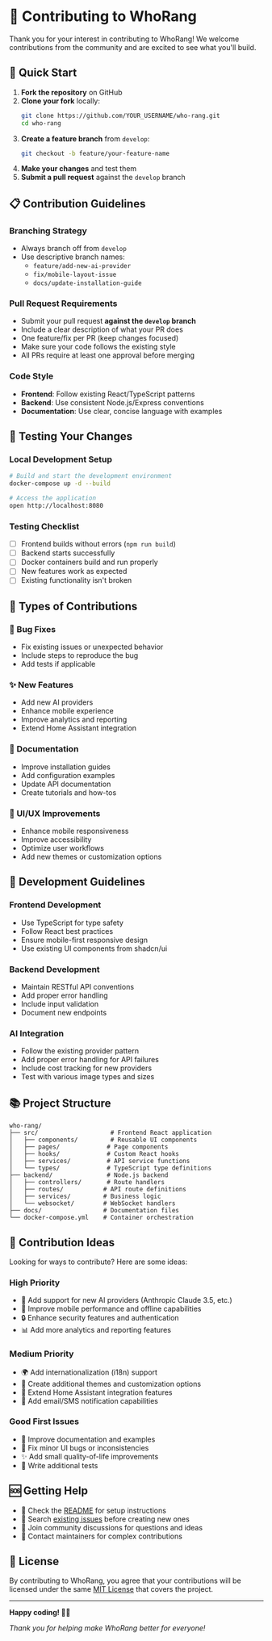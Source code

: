 # 🤝 Contributing to WhoRang

Thank you for your interest in contributing to WhoRang! We welcome contributions from the community and are excited to see what you'll build.

## 🚀 Quick Start

1. **Fork the repository** on GitHub
2. **Clone your fork** locally:
   ```bash
   git clone https://github.com/YOUR_USERNAME/who-rang.git
   cd who-rang
   ```
3. **Create a feature branch** from `develop`:
   ```bash
   git checkout -b feature/your-feature-name
   ```
4. **Make your changes** and test them
5. **Submit a pull request** against the `develop` branch

## 📋 Contribution Guidelines

### **Branching Strategy**
- Always branch off from `develop`
- Use descriptive branch names:
  - `feature/add-new-ai-provider`
  - `fix/mobile-layout-issue`
  - `docs/update-installation-guide`

### **Pull Request Requirements**
- Submit your pull request **against the `develop` branch**
- Include a clear description of what your PR does
- One feature/fix per PR (keep changes focused)
- Make sure your code follows the existing style
- All PRs require at least one approval before merging

### **Code Style**
- **Frontend**: Follow existing React/TypeScript patterns
- **Backend**: Use consistent Node.js/Express conventions
- **Documentation**: Use clear, concise language with examples

## 🧪 Testing Your Changes

### **Local Development Setup**
```bash
# Build and start the development environment
docker-compose up -d --build

# Access the application
open http://localhost:8080
```

### **Testing Checklist**
- [ ] Frontend builds without errors (`npm run build`)
- [ ] Backend starts successfully
- [ ] Docker containers build and run properly
- [ ] New features work as expected
- [ ] Existing functionality isn't broken

## 📝 Types of Contributions

### **🐛 Bug Fixes**
- Fix existing issues or unexpected behavior
- Include steps to reproduce the bug
- Add tests if applicable

### **✨ New Features**
- Add new AI providers
- Enhance mobile experience
- Improve analytics and reporting
- Extend Home Assistant integration

### **📖 Documentation**
- Improve installation guides
- Add configuration examples
- Update API documentation
- Create tutorials and how-tos

### **🎨 UI/UX Improvements**
- Enhance mobile responsiveness
- Improve accessibility
- Optimize user workflows
- Add new themes or customization options

## 🔧 Development Guidelines

### **Frontend Development**
- Use TypeScript for type safety
- Follow React best practices
- Ensure mobile-first responsive design
- Use existing UI components from shadcn/ui

### **Backend Development**
- Maintain RESTful API conventions
- Add proper error handling
- Include input validation
- Document new endpoints

### **AI Integration**
- Follow the existing provider pattern
- Add proper error handling for API failures
- Include cost tracking for new providers
- Test with various image types and sizes

## 📚 Project Structure

```
who-rang/
├── src/                    # Frontend React application
│   ├── components/         # Reusable UI components
│   ├── pages/             # Page components
│   ├── hooks/             # Custom React hooks
│   ├── services/          # API service functions
│   └── types/             # TypeScript type definitions
├── backend/               # Node.js backend
│   ├── controllers/       # Route handlers
│   ├── routes/           # API route definitions
│   ├── services/         # Business logic
│   └── websocket/        # WebSocket handlers
├── docs/                 # Documentation files
└── docker-compose.yml    # Container orchestration
```

## 🎯 Contribution Ideas

Looking for ways to contribute? Here are some ideas:

### **High Priority**
- 🤖 Add support for new AI providers (Anthropic Claude 3.5, etc.)
- 📱 Improve mobile performance and offline capabilities
- 🔒 Enhance security features and authentication
- 📊 Add more analytics and reporting features

### **Medium Priority**
- 🌍 Add internationalization (i18n) support
- 🎨 Create additional themes and customization options
- 🔌 Extend Home Assistant integration features
- 📧 Add email/SMS notification capabilities

### **Good First Issues**
- 📝 Improve documentation and examples
- 🐛 Fix minor UI bugs or inconsistencies
- ✨ Add small quality-of-life improvements
- 🧪 Write additional tests

## 🆘 Getting Help

- 📖 Check the [README](README.md) for setup instructions
- 🐛 Search [existing issues](https://github.com/Beast12/who-rang/issues) before creating new ones
- 💬 Join community discussions for questions and ideas
- 📧 Contact maintainers for complex contributions

## 📄 License

By contributing to WhoRang, you agree that your contributions will be licensed under the same [MIT License](LICENSE) that covers the project.

---

**Happy coding! 🚪🔔**

*Thank you for helping make WhoRang better for everyone!*
